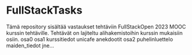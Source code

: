 # FullStackTasks
Tämä repository sisältää vastaukset tehtäviin 
FullStackOpen 2023 MOOC kurssin tehtäville.
Tehtävät on lajiteltu alihakemistoihin kurssin mukaisiin osiin.
osa0
osa1
  kurssitiedot
  unicafe
  anekdootit
osa2
  puhelinluettelo
  maiden_tiedot
jne...